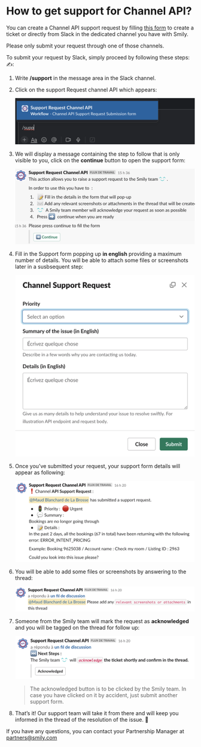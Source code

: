 # How to get support for Channel API?

You can create a Channel API support request by filling [this form](https://apisupport.bookingsync.com/get-some-help-from-our-channel-api-support-team) to create a ticket or directly from Slack in the dedicated channel you have with Smily.

Please only submit your request through one of those channels.

To submit your request by Slack, simply proceed by following these steps: ✍️:

1. Write **/support** in the message area in the Slack channel.

2. Click on the support Request channel API which appears:

    [![Request channel API](/images/support/image2.png "Request channel API")](/images/support/image2.png)

3. We will display a message containing the step to follow that is only visible to you, click on the **continue** button to open the support form:

    [![Message](/images/support/image4.png "Message")](/images/support/image4.png)

4. Fill in the Support form popping up **in english** providing a maximum number of details. You will be able to attach some files or screenshots later in a susbsequent step:

    [![Support form](/images/support/image5.png "Support form")](/images/support/image5.png)

5. Once you’ve submitted your request, your support form details will appear as following:

    [![Support form details](/images/support/image1.png "Support form details")](/images/support/image1.png)

6. You will be able to add some files or screenshots by answering to the thread:

    [![Adding screenshots](/images/support/image6.png "Adding screenshots")](/images/support/image6.png)

7. Someone from the Smily team will mark the request as **acknowledged** and you will be tagged on the thread for follow up:

    [![acknowledged](/images/support/image3.png "acknowledged")](/images/support/image3.png)

    > The acknowledged button is to be clicked by the Smily team. In case you have clicked on it by accident, just submit another support form.

8. That’s it! Our support team will take it from there and will keep you informed in the thread of the resolution of the issue. 🥳

If you have any questions, you can contact your Partnership Manager at <a href="mailto:partners@smily.com">partners@smily.com</a>
